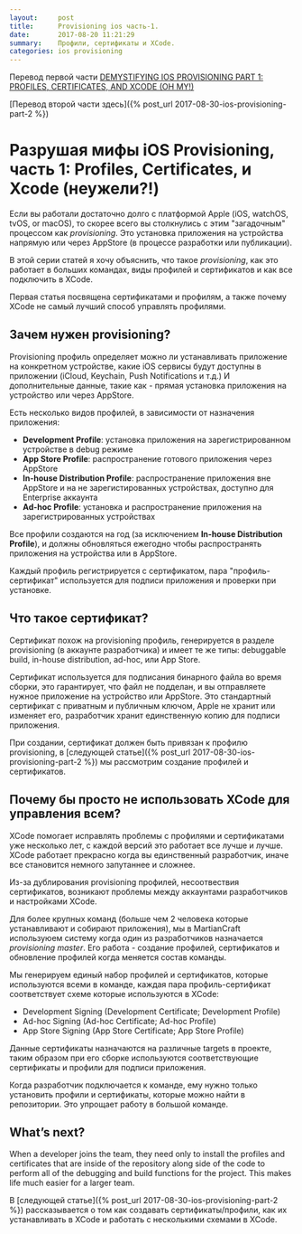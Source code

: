 ```yaml
---
layout:     post
title:      Provisioning ios часть-1.
date:       2017-08-20 11:21:29
summary:    Профили, сертификаты и XCode.
categories: ios provisioning
---
```


Перевод первой части [DEMYSTIFYING IOS PROVISIONING PART 1: PROFILES, CERTIFICATES, AND XCODE (OH MY!)](http://martiancraft.com/blog/2017/05/demystifying-ios-provisioning-part1)

[Перевод второй части здесь]({% post_url 2017-08-30-ios-provisioning-part-2 %})

Разрушая мифы iOS Provisioning, часть 1: Profiles, Certificates, и Xcode (неужели?!)
==================

Если вы работали достаточно долго с платформой Apple (iOS, watchOS, tvOS, or macOS), то скорее всего вы
столкнулись с этим "загадочным" процессом как *provisioning*. Это установка приложения на устройства напрямую или через AppStore (в процессе разработки или публикации).

В этой серии статей я хочу объяснить, что такое *provisioning*, как это работает в больших командах, виды профилей и сертификатов и как все подключить в XCode.

Первая статья посвящена сертификатами и профилям, а также почему XCode не самый лучший способ управлять профилями. 

## Зачем нужен provisioning?
Provisioning профиль определяет можно ли устанавливать приложение на конкретном устройстве, какие iOS сервисы будут доступны в приложении (iCloud, Keychain, Push Notifications и т.д.) И дополнительные данные, такие как - прямая установка приложения на устройство или через AppStore.

Есть несколько видов профилей, в зависимости от назначения приложения:

* **Development Profile**: установка приложения на зарегистрированном устройстве в debug режиме
* **App Store Profile**: распространение готового приложения через AppStore
* **In-house Distribution Profile**: распространение приложения вне AppStore и на не зарегистированных устройствах, доступно для Enterprise аккаунта
* **Ad-hoc Profile**: установка и распространение приложения на зарегистрированных устройствах

Все профили создаются на год (за исключением **In-house Distribution Profile**), и должны обновляться ежегодно чтобы распространять приложения на устройства или в AppStore.

Каждый профиль регистрируется с сертификатом, пара "профиль-сертификат" используется для подписи приложения и проверки при установке.

## Что такое сертификат?
Сертификат похож на provisioning профиль, генерируется в разделе provisioning (в аккаунте разработчика) и имеет те же типы: debuggable build, in-house distribution, ad-hoc, или App Store.

Сертификат используется для подписания бинарного файла во время сборки, это гарантирует, что файл не подделан, и вы отправляете нужное приложение на устройство или AppStore. Это стандартный сертификат с приватным и публичным ключом, Apple не хранит или изменяет его, разработчик хранит единственную копию для подписи приложения.

При создании, сертификат должен быть привязан к профилю provisioning, в [следующей статье]({% post_url 2017-08-30-ios-provisioning-part-2 %}) мы рассмотрим создание профилей и сертификатов.

## Почему бы просто не использовать XCode для управления всем?
XCode помогает исправлять проблемы с профилями и сертификатами уже несколько лет, с каждой версий это работает все лучше и лучше. XCode работает прекрасно когда вы единственный разработчик, иначе все становится немного запутаннее и сложнее.

Из-за дублирования provisioning профилей, несоотвествия сертификатов, возникают проблемы между аккаунтами разработчиков и настройками XCode.

Для более крупных команд (больше чем 2 человека которые устанавливают и собирают приложения), мы в MartianCraft используюем систему когда один из разработчиков назначается *provisioning master*. Его работа - создание профилей, сертификатов и обновление профилей когда меняется состав команды.

Мы генерируем единый набор профилей и сертификатов, которые используются всеми в команде, каждая пара профиль-сертификат соответствует схеме которые используются в XCode:

* Development Signing (Development Certificate; Development Profile)
* Ad-hoc Signing (Ad-hoc Certificate; Ad-hoc Profile)
* App Store Signing (App Store Certificate; App Store Profile)

Данные сертификаты назначаются на различные targets в проекте, таким образом при его сборке используются соответствующие сертификаты и профили для подписи приложения.

Когда разработчик подключается к команде, ему нужно только установить профили и сертификаты, которые можно найти в репозитории. Это упрощает работу в большой команде. 

## What’s next?

When a developer joins the team, they need only to install the profiles and certificates that are inside of the repository along side of the code to perform all of the debugging and build functions for the project. This makes life much easier for a larger team.

В [следующей статье]({% post_url 2017-08-30-ios-provisioning-part-2 %}) рассказывается о том как создавать сертификаты/профили, как их устанавливать в XCode и работать с несколькими схемами в XCode.



